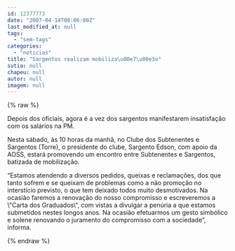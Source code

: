 ```yaml
---
id: 12377773
date: "2007-04-14T08:06:00Z"
last_modified_at: null
tags:
  - "sem-tags"
categories:
  - "noticias"
title: "Sargentos realizam mobiliza\u00e7\u00e3o"
sutia: null
chapeu: null
autor: null
imagem: null
---
```

{% raw %}
<p><P>Depois dos oficiais, agora é a vez dos sargentos manifestarem insatisfação com os salários na PM.</P></p>
<p><P>Nesta sábado, às 10 horas da manhã, no Clube dos Subtenentes e Sargentos (Torre), o presidente do clube, Sargento Edson, com apoio da AOSS, estará promovendo um encontro entre Subtenentes e Sargentos, batizada de mobilização.</P></p>
<p><P>“Estamos atendendo a diversos pedidos, queixas e reclamações, dos que tanto sofrem e se queixam de problemas como a não promoção no interstício previsto, o que tem deixado todos muito desmotivados. Na ocasião faremos a renovação do nosso compromisso e escreveremos a \"Carta dos Graduados\", com vistas a divulgar a penúria a que estamos submetidos nestes longos anos. Na ocasião efetuarmos um gesto simbólico e solene renovando o juramento do compromisso com a sociedade”, informa.<BR></P> </p>
{% endraw %}